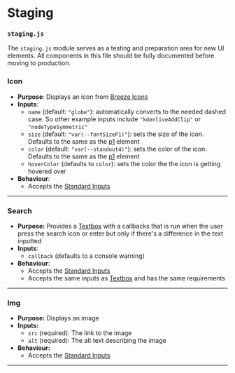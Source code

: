 # Staging
### `staging.js`

The `staging.js` module serves as a testing and preparation area for new UI elements. All components in this file should be fully documented before moving to production.

### Icon

- **Purpose**: Displays an icon from [Breeze Icons](https://cdn.kde.org/breeze-icons/icons.html)
- **Inputs**:
    - `name`  (default: `"globe"`): automatically converts to the needed dashed case. So other example inputs include `"kdenliveAddClip"` or `"nodeTypeSymmetric"`
    - `size`  (default: `"var(--fontSizeP1)"`): sets the size of the icon. Defaults to the same as the [p1](base.js.md#p1,%20p2,%20p3) element
    - `color`  (default: `"var(--standout4)"`): sets the color of the icon. Defaults to the same as the [p1](base.js.md#p1,%20p2,%20p3)  element
    - `hoverColor` (defaults to `color`): sets the color the the icon is getting hovered over
- **Behaviour**:
    - Accepts the [Standard Inputs](Fallen%20Summary.md#Standard%20Inputs)

---
### Search

- **Purpose:** Provides a [Textbox](input.js.md#Textbox) with a callbacks that is run when the user press the search icon or enter but only if there's a difference in the text inputted
- **Inputs**:
    - `callback` (defaults to a console warning) 
- **Behaviour**:
    - Accepts the [Standard Inputs](Fallen%20Summary.md#Standard%20Inputs)
    - Accepts the same inputs as [Textbox](input.js.md#Textbox) and has the same requirements

---
### Img

 - **Purpose:** Displays an image
 - **Inputs:**
	 - `src` (required): The link to the image
	 - `alt` (required): The alt text describing the image
- **Behaviour:**
	- Accepts the [Standard Inputs](Fallen%20Summary.md#Standard%20Inputs)

---
